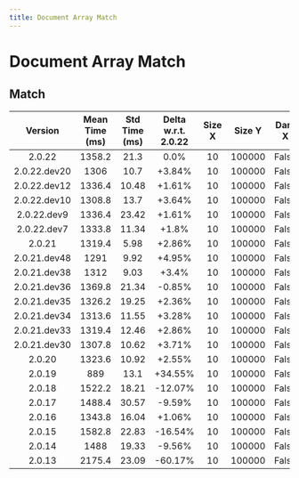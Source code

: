 ```yaml
---
title: Document Array Match
---
```

# Document Array Match

## Match

| Version | Mean Time (ms) | Std Time (ms) | Delta w.r.t. 2.0.22 | Size X | Size Y | Dam X | Dam Y | Emb Size | Use Scipy | Metric | Top K | Iterations |
| :---: | :---: | :---: | :---: | :---: | :---: | :---: | :---: | :---: | :---: | :---: | :---: | :---: |
| 2.0.22 | 1358.2 | 21.3 | 0.0% | 10 | 100000 | False | False | 256 | False | euclidean | 3 | 5 |
| 2.0.22.dev20 | 1306 | 10.7 | +3.84% | 10 | 100000 | False | False | 256 | False | euclidean | 3 | 5 |
| 2.0.22.dev12 | 1336.4 | 10.48 | +1.61% | 10 | 100000 | False | False | 256 | False | euclidean | 3 | 5 |
| 2.0.22.dev10 | 1308.8 | 13.7 | +3.64% | 10 | 100000 | False | False | 256 | False | euclidean | 3 | 5 |
| 2.0.22.dev9 | 1336.4 | 23.42 | +1.61% | 10 | 100000 | False | False | 256 | False | euclidean | 3 | 5 |
| 2.0.22.dev7 | 1333.8 | 11.34 | +1.8% | 10 | 100000 | False | False | 256 | False | euclidean | 3 | 5 |
| 2.0.21 | 1319.4 | 5.98 | +2.86% | 10 | 100000 | False | False | 256 | False | euclidean | 3 | 5 |
| 2.0.21.dev48 | 1291 | 9.92 | +4.95% | 10 | 100000 | False | False | 256 | False | euclidean | 3 | 5 |
| 2.0.21.dev38 | 1312 | 9.03 | +3.4% | 10 | 100000 | False | False | 256 | False | euclidean | 3 | 5 |
| 2.0.21.dev36 | 1369.8 | 21.34 | -0.85% | 10 | 100000 | False | False | 256 | False | euclidean | 3 | 5 |
| 2.0.21.dev35 | 1326.2 | 19.25 | +2.36% | 10 | 100000 | False | False | 256 | False | euclidean | 3 | 5 |
| 2.0.21.dev34 | 1313.6 | 11.55 | +3.28% | 10 | 100000 | False | False | 256 | False | euclidean | 3 | 5 |
| 2.0.21.dev33 | 1319.4 | 12.46 | +2.86% | 10 | 100000 | False | False | 256 | False | euclidean | 3 | 5 |
| 2.0.21.dev30 | 1307.8 | 10.62 | +3.71% | 10 | 100000 | False | False | 256 | False | euclidean | 3 | 5 |
| 2.0.20 | 1323.6 | 10.92 | +2.55% | 10 | 100000 | False | False | 256 | False | euclidean | 3 | 5 |
| 2.0.19 | 889 | 13.1 | +34.55% | 10 | 100000 | False | False | 256 | False | euclidean | 3 | 5 |
| 2.0.18 | 1522.2 | 18.21 | -12.07% | 10 | 100000 | False | False | 256 | False | euclidean | 3 | 5 |
| 2.0.17 | 1488.4 | 30.57 | -9.59% | 10 | 100000 | False | False | 256 | False | euclidean | 3 | 5 |
| 2.0.16 | 1343.8 | 16.04 | +1.06% | 10 | 100000 | False | False | 256 | False | euclidean | 3 | 5 |
| 2.0.15 | 1582.8 | 22.83 | -16.54% | 10 | 100000 | False | False | 256 | False | euclidean | 3 | 5 |
| 2.0.14 | 1488 | 19.33 | -9.56% | 10 | 100000 | False | False | 256 | False | euclidean | 3 | 5 |
| 2.0.13 | 2175.4 | 23.09 | -60.17% | 10 | 100000 | False | False | 256 | False | euclidean | 3 | 5 |
